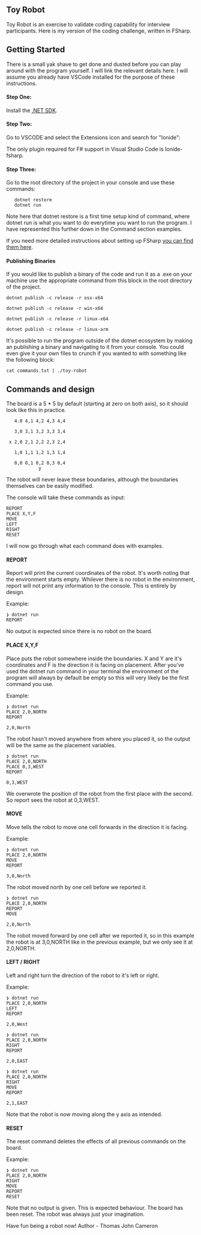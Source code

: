 ## Toy Robot

Toy Robot is an exercise to validate coding capability for interview participants. Here is my version of the coding challenge, written in FSharp.

## Getting Started

There is a small yak shave to get done and dusted before you can play around with the program yourself. I will link the relevant details here. I will assume you already have VSCode installed for the purpose of these instructions.

#### Step One: 
Install the [.NET SDK](https://dotnet.microsoft.com/en-us/download).

#### Step Two:
Go to VSCODE and select the Extensions icon and search for "Ionide":

The only plugin required for F# support in Visual Studio Code is Ionide-fsharp.

#### Step Three:
Go to the root directory of the project in your console and use these commands:

```
   dotnet restore
   dotnet run
```

Note here that dotnet restore is a first time setup kind of command, where dotnet run is what you want to do everytime you want to run the program. I have represented this further down in the Command section examples.

If you need more detailed instructions about setting up FSharp [you can find them here](https://docs.microsoft.com/en-us/dotnet/fsharp/get-started/install-fsharp).

#### Publishing Binaries

If you would like to publish a binary of the code and run it as a .exe on your machine use the appropriate command from this block in the root directory of the project.

```
dotnet publish -c release -r osx-x64

dotnet publish -c release -r win-x64

dotnet publish -c release -r linux-x64

dotnet publish -c release -r linux-arm
```

It's possible to run the program outside of the dotnet ecosystem by making an publishing a binary and navigating to it from your console. You could even give it your own files to crunch if you wanted to with something like the following block:

```
cat commands.txt | ./toy-robot
```

## Commands and design

The board is a 5 * 5 by default (starting at zero on both axis), so it should look like this in practice.

```
   4.0 4,1 4,2 4,3 4,4

   3,0 3,1 3,2 3,3 3,4

 x 2,0 2,1 2,2 2,3 2,4

   1,0 1,1 1,2 1,3 1,4

   0,0 0,1 0,2 0,3 0,4
            y
```

The robot will never leave these boundaries, although the boundaries themselves can be easily modified.

The console will take these commands as input:

    REPORT
    PLACE X,Y,F
    MOVE
    LEFT
    RIGHT
    RESET

I will now go through what each command does with examples.

#### REPORT
Report will print the current coordinates of the robot. It's worth noting that the environment starts empty. Whilever there is no robot in the environment, report will not print any information to the console. This is entirely by design.

Example:

```
❯ dotnet run
REPORT
```

No output is expected since there is no robot on the board.

#### PLACE X,Y,F 
Place puts the robot somewhere inside the boundaries. X and Y are it's coordinates and F is the direction it is facing on placement. After you've used the dotnet run command in your terminal the environment of the program will always by default be empty so this will very likely be the first command you use.

Example:

```
❯ dotnet run
PLACE 2,0,NORTH
REPORT

2,0,North
```

The robot hasn't moved anywhere from where you placed it, so the output will be the same as the placement variables.

```
❯ dotnet run
PLACE 2,0,NORTH
PLACE 0,3,WEST
REPORT

0,3,WEST
```

We overwrote the position of the robot from the first place with the second. So report sees the robot at 0,3,WEST.

#### MOVE
Move tells the robot to move one cell forwards in the direction it is facing.

Example:

```
❯ dotnet run
PLACE 2,0,NORTH
MOVE
REPORT

3,0,North
```

The robot moved north by one cell before we reported it.

```
❯ dotnet run
PLACE 2,0,NORTH
REPORT
MOVE

2,0,North
```

The robot moved forward by one cell after we reported it, so in this example the robot is at 3,0,NORTH like in the previous example, but we only see it at 2,0,NORTH.

#### LEFT / RIGHT 
Left and right turn the direction of the robot to it's left or right.

Example:

```
❯ dotnet run
PLACE 2,0,NORTH
LEFT
REPORT

2,0,West
```

```
❯ dotnet run
PLACE 2,0,NORTH
RIGHT
REPORT

2,0,EAST
```

```
❯ dotnet run
PLACE 2,0,NORTH
RIGHT
MOVE
REPORT

2,1,EAST
```

Note that the robot is now moving along the y axis as intended.

#### RESET
The reset command deletes the effects of all previous commands on the board.

Example:

```
❯ dotnet run
PLACE 2,0,NORTH
RIGHT
MOVE
REPORT
RESET
```

Note that no output is given. This is expected behaviour. The board has been reset. The robot was always just your imagination.

Have fun being a robot now! 
Author - Thomas John Cameron
